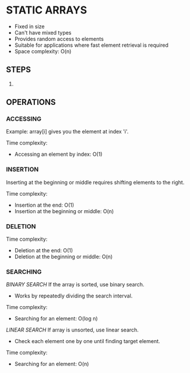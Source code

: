 # STATIC ARRAYS

- Fixed in size
- Can't have mixed types
- Provides random access to elements
- Suitable for applications where fast element retrieval is required
- Space complexity: O(n)

## STEPS
1.

## OPERATIONS
### ACCESSING
Example: array[i] gives you the element at index 'i'.

Time complexity:
- Accessing an element by index: O(1)

### INSERTION
Inserting at the beginning or middle requires shifting elements to the right. 

Time complexity:
- Insertion at the end: O(1)
- Insertion at the beginning or middle: O(n)

### DELETION
Time complexity:
- Deletion at the end: O(1)
- Deletion at the beginning or middle: O(n)

### SEARCHING

*BINARY SEARCH*
If the array is sorted, use binary search.

- Works by repeatedly dividing the search interval.

Time complexity:
- Searching for an element: O(log n)

*LINEAR SEARCH*
If array is unsorted, use linear search. 

- Check each element one by one until finding target element. 

Time complexity:
- Searching for an element: O(n)

